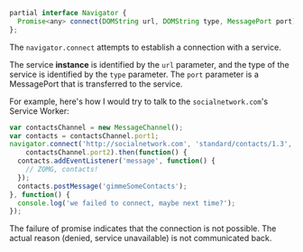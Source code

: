 ```js
partial interface Navigator {
  Promise<any> connect(DOMString url, DOMString type, MessagePort port);
};
```

The ```navigator.connect``` attempts to establish a connection with a service.

The service **instance** is identified by the ```url``` parameter, and the type of the service is identified by the ```type``` parameter. The ```port``` parameter is a MessagePort that is transferred to the service.

For example, here's how I would try to talk to the ```socialnetwork.com```'s Service Worker:

```js
var contactsChannel = new MessageChannel();
var contacts = contactsChannel.port1;
navigator.connect('http://socialnetwork.com', 'standard/contacts/1.3',
    contactsChannel.port2).then(function() {
  contacts.addEventListener('message', function() {
    // ZOMG, contacts!
  });
  contacts.postMessage('gimmeSomeContacts');
}, function() {
  console.log('we failed to connect, maybe next time?');
});
```

The failure of promise indicates that the connection is not possible. The actual reason (denied, service unavailable) is not communicated back.
